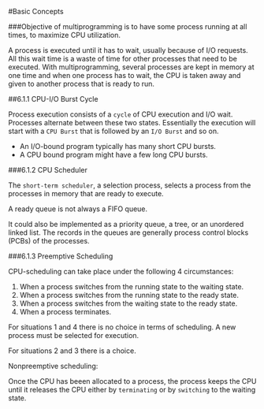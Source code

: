 #Basic Concepts

###Objective of multiprogramming is to have some process running at all times, to maximize CPU utilization.

A process is executed until it has to wait, usually because of I/O requests. All this wait time is a waste of time for other processes that need to be executed. With multiprogramming, several processes are kept in memory at one time and when one process has to wait, the CPU is taken away and given to another process that is ready to run.

##6.1.1 CPU-I/O Burst Cycle

Process execution consists of a ```cycle``` of CPU execution and I/O wait. Processes alternate between these two states. Essentially the execution will start with a ```CPU Burst``` that is followed by an ```I/O Burst``` and so on.

- An I/O-bound program typically has many short CPU bursts.
- A CPU bound program might have a few long CPU bursts.

###6.1.2 CPU Scheduler

The ```short-term scheduler```, a selection process, selects a process from the processes in memory that are ready to execute.

A ready queue is not always a FIFO queue.

It could also be implemented as a priority queue, a tree, or an unordered linked list. The records in the queues are generally process control blocks (PCBs) of the processes.

###6.1.3 Preemptive Scheduling

CPU-scheduling can take place under the following 4 circumstances:

1. When a process switches from the running state to the waiting state.
2. When a process switches from the running state to the ready state.
3. When a process switches from the waiting state to the ready state.
4. When a process terminates.

For situations 1 and 4 there is no choice in terms of scheduling. A new process must be selected for execution.

For situations 2 and 3 there is a choice.

Nonpreemptive scheduling:

Once the CPU has beeen allocated to a process, the process keeps the CPU until it releases the CPU either by ```terminating``` or by ```switching``` to the waiting state.